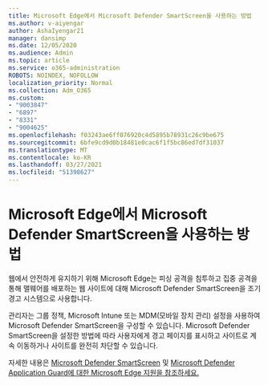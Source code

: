 ```yaml
---
title: Microsoft Edge에서 Microsoft Defender SmartScreen을 사용하는 방법
ms.author: v-aiyengar
author: AshaIyengar21
manager: dansimp
ms.date: 12/05/2020
ms.audience: Admin
ms.topic: article
ms.service: o365-administration
ROBOTS: NOINDEX, NOFOLLOW
localization_priority: Normal
ms.collection: Adm_O365
ms.custom:
- "9003847"
- "6897"
- "8331"
- "9004625"
ms.openlocfilehash: f03243ae6ff076920c4d5895b78931c26c9be675
ms.sourcegitcommit: 6bfe9cd9d0b18481e0cac6f1f5bc86ed7df31037
ms.translationtype: MT
ms.contentlocale: ko-KR
ms.lasthandoff: 03/27/2021
ms.locfileid: "51398627"
---
```

# <a name="how-microsoft-edge-uses-microsoft-defender-smartscreen"></a>Microsoft Edge에서 Microsoft Defender SmartScreen을 사용하는 방법

웹에서 안전하게 유지하기 위해 Microsoft Edge는 피싱 공격을 침투하고 집중 공격을 통해 맬웨어를 배포하는 웹 사이트에 대해 Microsoft Defender SmartScreen을 조기 경고 시스템으로 사용합니다.

관리자는 그룹 정책, Microsoft Intune 또는 MDM(모바일 장치 관리) 설정을 사용하여 Microsoft Defender SmartScreen을 구성할 수 있습니다. Microsoft Defender SmartScreen을 설정한 방법에 따라 사용자에게 경고 페이지를 표시하고 사이트로 계속 이동하거나 사이트를 완전히 차단할 수 있습니다.

자세한 내용은 [Microsoft Defender SmartScreen](https://go.microsoft.com/fwlink/?linkid=2133081) 및 [Microsoft Defender Application Guard에 대한 Microsoft Edge 지원을 참조하세요.](https://go.microsoft.com/fwlink/?linkid=2132839)